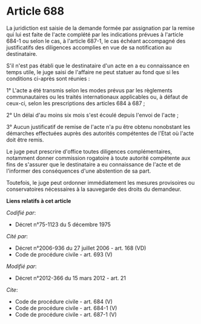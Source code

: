# Article 688

La juridiction est saisie de la demande formée par assignation par la remise qui lui est faite de l'acte complété par les
indications prévues à l'article 684-1 ou selon le cas, à l'article 687-1, le cas échéant accompagné des justificatifs des
diligences accomplies en vue de sa notification au destinataire. 

S'il n'est pas établi que le destinataire d'un acte en a eu connaissance en temps utile, le juge saisi de l'affaire ne peut
statuer au fond que si les conditions ci-après sont réunies : 

1° L'acte a été transmis selon les modes prévus par les règlements communautaires ou les traités internationaux applicables
ou, à défaut de ceux-ci, selon les prescriptions des articles 684 à 687 ; 

2° Un délai d'au moins six mois s'est écoulé depuis l'envoi de l'acte ; 

3° Aucun justificatif de remise de l'acte n'a pu être obtenu nonobstant les démarches effectuées auprès des autorités
compétentes de l'Etat où l'acte doit être remis. 

Le juge peut prescrire d'office toutes diligences complémentaires, notamment donner commission rogatoire à toute autorité
compétente aux fins de s'assurer que le destinataire a eu connaissance de l'acte et de l'informer des conséquences d'une
abstention de sa part. 

Toutefois, le juge peut ordonner immédiatement les mesures provisoires ou conservatoires nécessaires à la sauvegarde des
droits du demandeur.

**Liens relatifs à cet article**

_Codifié par_:

  - Décret n°75-1123 du 5 décembre 1975

_Cité par_:

  - Décret n°2006-936 du 27 juillet 2006 - art. 168 (VD)
  - Code de procédure civile - art. 693 (V)

_Modifié par_:

  - Décret n°2012-366 du 15 mars 2012 - art. 21

_Cite_:

  - Code de procédure civile - art. 684 (V)
  - Code de procédure civile - art. 684-1 (V)
  - Code de procédure civile - art. 687-1 (V)
